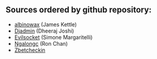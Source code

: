 ## Sources ordered by github repository:

* [albinowax](https://github.com/albinowax) (James Kettle)
* [Djadmin](https://github.com/djadmin) (Dheeraj Joshi)
* [Evilsocket](https://github.com/evilsocket) (Simone Margaritelli)
* [Ngalongc](https://github.com/ngalongc) (Ron Chan)
* [Zbetcheckin](https://github.com/zbetcheckin) 
